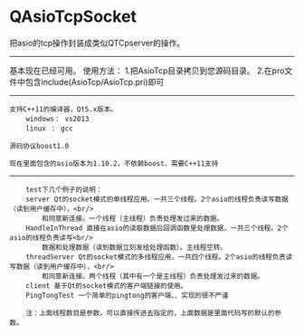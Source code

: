 # QAsioTcpSocket
把asio的tcp操作封装成类似QTCpserver的操作。

*********
基本现在已经可用。
使用方法：
    1.把AsioTcp目录拷贝到您源码目录。
    2.在pro文件中包含include(AsioTcp/AsioTcp.pri)即可
    
**************************************
    支持C++11的编译器，Qt5.x版本。
        windows： vs2013
        linux ： gcc

    源码协议boost1.0

    现在里面包含的asio版本为1.10.2，不依赖boost，需要C++11支持

***************************************

        test下几个例子的说明：
        server Qt的socket模式的单线程应用。一共三个线程。2个asio的线程负责读写数据（读到用户缓存中），<br/>
            和同意新连接。一个线程（主线程）负责处理发过来的数据。
        HandleInThread 直接在asio的读取数据后回调函数里处理数据，一共三个线程。2个asio的线程负责读写<br/>
            数据和处理数据（读到数据立刻发给处理函数）。主线程空转。
        threadServer Qt的socket模式的多线程应用，一共四个线程。2个asio的线程负责读写数据（读到用户缓存中），<br/>
            和同意新连接。两个线程（其中有一个是主线程）负责处理发过来的数据。
        client 基于Qt的socket模式的客户端链接的使用。
        PingTongTest 一个简单的pingtong的客户端、、实现的很不严谨
        
        注：上面线程数目是参数，可以直接传进去指定的，上面数据是里面代码写的默认的参数。
